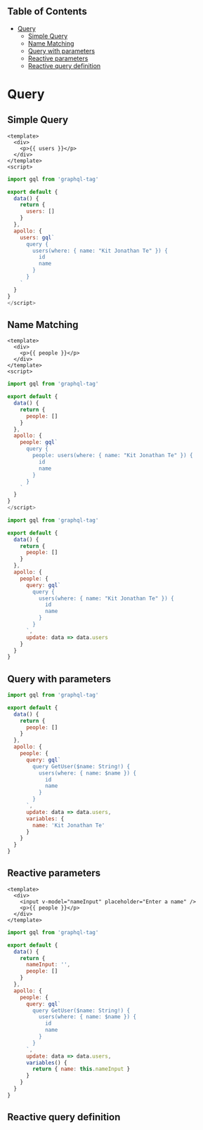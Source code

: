 ## Table of Contents

- [Query](#query)
  - [Simple Query](#simple-query)
  - [Name Matching](#name-matching)
  - [Query with parameters](#query-with-parameters)
  - [Reactive parameters](#reactive-parameters)
  - [Reactive query definition](#reactive-query-definition)

# Query

## Simple Query

```
<template>
  <div>
    <p>{{ users }}</p>
  </div>
</template>
<script>
```

```javascript
import gql from 'graphql-tag'

export default {
  data() {
    return {
      users: []
    }
  },
  apollo: {
    users: gql`
      query {
        users(where: { name: "Kit Jonathan Te" }) {
          id
          name
        }
      }
    `
  }
}
</script>
```

## Name Matching

```
<template>
  <div>
    <p>{{ people }}</p>
  </div>
</template>
<script>
```

```javascript
import gql from 'graphql-tag'

export default {
  data() {
    return {
      people: []
    }
  },
  apollo: {
    people: gql`
      query {
        people: users(where: { name: "Kit Jonathan Te" }) {
          id
          name
        }
      }
    `
  }
}
</script>
```

```javascript
import gql from 'graphql-tag'

export default {
  data() {
    return {
      people: []
    }
  },
  apollo: {
    people: {
      query: gql`
        query {
          users(where: { name: "Kit Jonathan Te" }) {
            id
            name
          }
        }
      `,
      update: data => data.users
    }
  }
}
```

## Query with parameters

```javascript
import gql from 'graphql-tag'

export default {
  data() {
    return {
      people: []
    }
  },
  apollo: {
    people: {
      query: gql`
        query GetUser($name: String!) {
          users(where: { name: $name }) {
            id
            name
          }
        }
      `,
      update: data => data.users,
      variables: {
        name: 'Kit Jonathan Te'
      }
    }
  }
}
```

## Reactive parameters

```
<template>
  <div>
    <input v-model="nameInput" placeholder="Enter a name" />
    <p>{{ people }}</p>
  </div>
</template>
```

```javascript
import gql from 'graphql-tag'

export default {
  data() {
    return {
      nameInput: '',
      people: []
    }
  },
  apollo: {
    people: {
      query: gql`
        query GetUser($name: String!) {
          users(where: { name: $name }) {
            id
            name
          }
        }
      `,
      update: data => data.users,
      variables() {
        return { name: this.nameInput }
      }
    }
  }
}
```

## Reactive query definition
